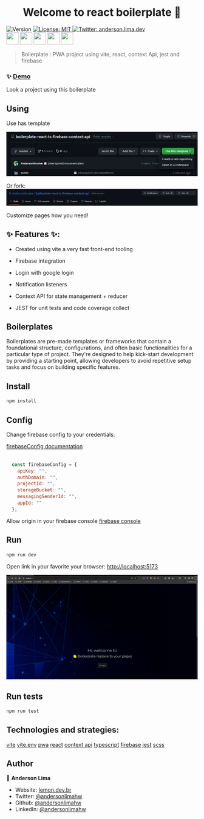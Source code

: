<h1 align="center">Welcome to react boilerplate 👋</h1>
<p>
  <img alt="Version" src="https://img.shields.io/badge/version-1.0.0-blue.svg?cacheSeconds=2592000" />

  <a href="#" target="_blank">
    <img alt="License: MIT" src="https://img.shields.io/badge/License-MIT-yellow.svg" />
  </a>

  <a href="https://twitter.com/anderson.lima.dev" target="_blank">
    <img alt="Twitter: anderson.lima.dev" src="https://img.shields.io/twitter/follow/andersonlimahw.svg?style=social" />
  </a>

  <br />
  <img
   height="32"
   width="32"
   src="https://cdn.jsdelivr.net/npm/simple-icons@v9/icons/vite.svg"
 />
 <img
   height="32"
   width="32"
   src="https://cdn.jsdelivr.net/npm/simple-icons@v9/icons/react.svg"
 />
 <img
   height="32"
   width="32"
   src="https://cdn.jsdelivr.net/npm/simple-icons@v9/icons/typescript.svg"
 />
 <img
   height="32"
   width="32"
   src="https://cdn.jsdelivr.net/npm/simple-icons@v9/icons/firebase.svg"
 />
 <img
   height="32"
   width="32"
   src="https://cdn.jsdelivr.net/npm/simple-icons@v9/icons/jest.svg"
 />
 
 


> Boilerplate : PWA project using vite, react, context Api, jest and firebase


### ✨ [Demo](https://lemon-todo-list.vercel.app/)

Look a project using this boilerplate

## Using

Use has template

![using-template](./public/demo/using-template.png)


Or fork:
![using-template](./public/demo/using-fork.png)


Customize pages how you need!

## ✨ Features ✨:

* Created using vite a very fast front-end tooling
  
* Firebase integration

* Login with google login

* Notification listeners

* Context API for state management + reducer

* JEST for unit tests and code coverage collect


## Boilerplates
Boilerplates are pre-made templates or frameworks that contain a foundational structure, configurations, and often basic functionalities for a particular type of project. They're designed to help kick-start development by providing a starting point, allowing developers to avoid repetitive setup tasks and focus on building specific features.

## Install

```sh
npm install
```

## Config
Change firebase config to your credentials: 

[firebaseConfig documentation](https://firebase.google.com/docs/reference/js/database.md#database_package)

```javascript

  const firebaseConfig = {
    apiKey: "",
    authDomain: "",
    projectId: "",
    storageBucket: "",
    messagingSenderId: "",
    appId: ""
  };

```

Allow origin in your firebase console
[firebase console](https://firebase.google.com/docs/hosting/custom-domain?hl=pt)


## Run

```sh
npm run dev

```

Open link in your favorite your browser:
[http://localhost:5173](http://localhost:5173/)

![](./public/demo/demo-home.png)

## Run tests

```sh
npm run test
```

## Technologies and strategies:
[vite](https://vitejs.dev/)
[vite.env](https=//pt.vitejs.dev/guide/env-and-mode)
[pwa](https://developer.mozilla.org/en-US/docs/Web/Progressive_web_apps)
[react](https://react.dev/learn)
[context api](https://react.dev/reference/react/useContext)
[typescript](https://www.typescriptlang.org/docs/)
[firebase](https://firebase.google.com/docs)
[jest](https://jestjs.io/docs/getting-started)
[scss](https://sass-lang.com/)


## Author

👤 **Anderson Lima**

- Website: [lemon.dev.br](https://lemon.dev.br)
- Twitter: [@andersonlimahw](https://twitter.com/andersonlimahw)
- Github: [@andersonlimahw](https://github.com/andersonlimahw)
- LinkedIn: [@andersonlimahw](https://linkedin.com/in/andersonlimahw)
